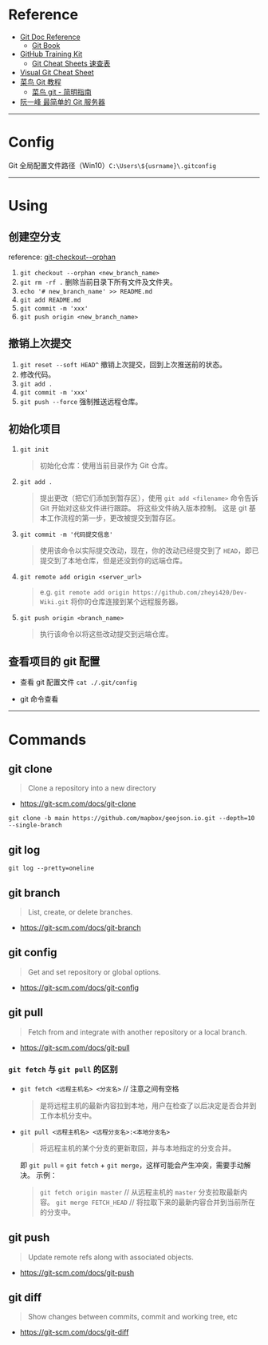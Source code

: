 # Reference

- [Git Doc Reference](https://git-scm.com/docs)
	- [Git Book](https://git-scm.com/book/zh/v2)
- [GitHub Training Kit](https://training.github.com/)
	- [Git Cheat Sheets 速查表](https://training.github.com/downloads/zh_CN/github-git-cheat-sheet/)
- [Visual Git Cheat Sheet](https://ndpsoftware.com/git-cheatsheet.html)
- [菜鸟 Git 教程](https://www.runoob.com/git/git-tutorial.html)
	- [菜鸟 git - 简明指南](https://www.runoob.com/manual/git-guide/)
- [阮一峰 最简单的 Git 服务器](https://www.ruanyifeng.com/blog/2022/10/git-server.html)

---

# Config

Git 全局配置文件路径（Win10）`C:\Users\${usrname}\.gitconfig`

---

# Using

## 创建空分支

reference: [git-checkout--orphan](https://git-scm.com/docs/git-checkout#Documentation/git-checkout.txt---orphanltnew-branchgt)

1. `git checkout --orphan <new_branch_name>`
2. `git rm -rf .` 删除当前目录下所有文件及文件夹。
3. `echo '# new_branch_name' >> README.md`
4. `git add README.md`
5. `git commit -m 'xxx'`
6. `git push origin <new_branch_name>`


## 撤销上次提交

1. `git reset --soft HEAD^` 撤销上次提交，回到上次推送前的状态。
2. 修改代码。
3. `git add .`
4. `git commit -m 'xxx'`
5. `git push --force` 强制推送远程仓库。


## 初始化项目

1. `git init`  
	> 初始化仓库：使用当前目录作为 Git 仓库。
2. `git add .`  
	> 提出更改（把它们添加到暂存区），使用 `git add <filename>` 命令告诉 Git 开始对这些文件进行跟踪。
	> 将这些文件纳入版本控制。
	> 这是 git 基本工作流程的第一步，更改被提交到暂存区。
3.  `git commit -m '代码提交信息'`
	> 使用该命令以实际提交改动，现在，你的改动已经提交到了 `HEAD`，即已提交到了本地仓库，但是还没到你的远端仓库。
4. `git remote add origin <server_url>`
	> e.g. `git remote add origin https://github.com/zheyi420/Dev-Wiki.git`
	> 将你的仓库连接到某个远程服务器。
5. `git push origin <branch_name>`
	> 执行该命令以将这些改动提交到远端仓库。


## 查看项目的 git 配置

- 查看 git 配置文件
	`cat ./.git/config`

- git 命令查看

---

# Commands

## git clone
> Clone a repository into a new directory
- https://git-scm.com/docs/git-clone

`git clone -b main https://github.com/mapbox/geojson.io.git --depth=10 --single-branch`

## git log

`git log --pretty=oneline`



## git branch
> List, create, or delete branches.
- https://git-scm.com/docs/git-branch



## git config
> Get and set repository or global options.
- https://git-scm.com/docs/git-config



## git pull
> Fetch from and integrate with another repository or a local branch.
- https://git-scm.com/docs/git-pull

### `git fetch` 与 `git pull` 的区别

- `git fetch <远程主机名> <分支名>` // 注意之间有空格
	> 是将远程主机的最新内容拉到本地，用户在检查了以后决定是否合并到工作本机分支中。

- `git pull <远程主机名> <远程分支名>:<本地分支名>`
	> 将远程主机的某个分支的更新取回，并与本地指定的分支合并。

	即 `git pull` = `git fetch` + `git merge`，这样可能会产生冲突，需要手动解决。
	示例：
	> `git fetch origin master` // 从远程主机的 `master` 分支拉取最新内容。
	> `git merge FETCH_HEAD` // 将拉取下来的最新内容合并到当前所在的分支中。


## git push
> Update remote refs along with associated objects.
- https://git-scm.com/docs/git-push

## git diff
> Show changes between commits, commit and working tree, etc
- https://git-scm.com/docs/git-diff

